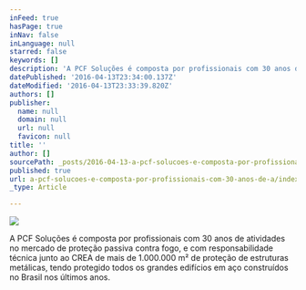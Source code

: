 ```yaml
---
inFeed: true
hasPage: true
inNav: false
inLanguage: null
starred: false
keywords: []
description: 'A PCF Soluções é composta por profissionais com 30 anos de atividades no mercado de proteção passiva contra fogo, e com responsabilidade técnica junto ao CREA de mais de 1.000.000 m² de proteção de estruturas metálicas, tendo protegido todos os grandes edifícios em aço construídos no Brasil nos últimos anos.'
datePublished: '2016-04-13T23:34:00.137Z'
dateModified: '2016-04-13T23:33:39.820Z'
authors: []
publisher:
  name: null
  domain: null
  url: null
  favicon: null
title: ''
author: []
sourcePath: _posts/2016-04-13-a-pcf-solucoes-e-composta-por-profissionais-com-30-anos-de-a.md
published: true
url: a-pcf-solucoes-e-composta-por-profissionais-com-30-anos-de-a/index.html
_type: Article

---
```

![](https://the-grid-user-content.s3-us-west-2.amazonaws.com/f9454964-fea9-4c0f-b8ac-564e852cf759.jpg)

A PCF Soluções é composta por profissionais com 30 anos de atividades no mercado de proteção passiva contra fogo, e com responsabilidade técnica junto ao CREA de mais de 1.000.000 m² de proteção de estruturas metálicas, tendo protegido todos os grandes edifícios em aço construídos no Brasil nos últimos anos.